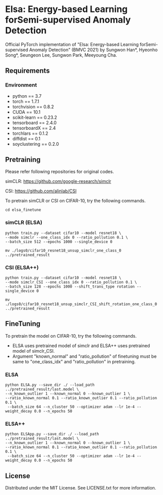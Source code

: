 Elsa: Energy-based Learning forSemi-supervised Anomaly Detection
================================================================
Official PyTorch implementation of "Elsa: Energy-based Learning forSemi-supervised Anomaly Detection" (BMVC 2021) by Sungwon Han*, Hyeonho Song*, Seungeon Lee, Sungwon Park, Meeyoung Cha.

Requirements
------------
### Environment
* python == 3.7
* torch == 1.7.1
* torchvision == 0.8.2
* CUDA == 10.1
* scikit-learn == 0.23.2
* tensorboard == 2.4.0
* tensorboardX == 2.4
* torchlars == 0.1.2
* diffdist == 0.1
* soyclustering == 0.2.0

Pretraining
-----------
Please refer following repositories for original codes.

simCLR: https://github.com/google-research/simclr

CSI: https://github.com/alinlab/CSI

To pretrain simCLR or CSI on CIFAR-10, try the following commands.
```
cd elsa_finetune
```

### simCLR (ELSA)
```
python train.py --dataset cifar10 --model resnet18 \
--mode simclr --one_class_idx 0 --ratio_pollution 0.1 \
--batch_size 512 --epochs 1000 --single_device 0

mv ./logs0/cifar10_resnet18_unsup_simclr_one_class_0 ../pretrained_result
```
  
### CSI (ELSA++)
```
python train.py --dataset cifar10 --model resnet18 \
--mode simclr_CSI --one_class_idx 0 --ratio_pollution 0.1 \
--batch_size 128 --epochs 1000 --shift_trans_type rotation --single_device 0

mv ./logs0/cifar10_resnet18_unsup_simclr_CSI_shift_rotation_one_class_0 ../pretrained_result
```

  
FineTuning
----------
To pretrain the model on CIFAR-10, try the following commands.
* ELSA uses pretrained model of simclr and ELSA++ uses pretrained model of simclr_CSI.
* Argument "known_normal" and "ratio_pollution" of finetuning must be same to "one_class_idx" and "ratio_pollution" in pretraining.


### ELSA
```
python ELSA.py --save_dir ./ --load_path ../pretrained_result/last.model \
--n_known_outlier 1 --known_normal 0 --known_outlier 1 \
--ratio_known_normal 0.1 --ratio_known_outlier 0.1 --ratio_pollution 0.1 \
 --batch_size 64 --n_cluster 50 --optimizer adam --lr 1e-4 --weight_decay 0.0 --n_epochs 50
```
  
### ELSA++
```
python ELSApp.py --save_dir ./ --load_path ../pretrained_result/last.model \
--n_known_outlier 1 --known_normal 0 --known_outlier 1 \
--ratio_known_normal 0.1 --ratio_known_outlier 0.1 --ratio_pollution 0.1 \
 --batch_size 64 --n_cluster 50 --optimizer adam --lr 1e-4 --weight_decay 0.0 --n_epochs 50
```

License
-------
Distributed under the MIT License. See LICENSE.txt for more information.
